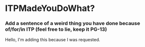 # ITPMadeYouDoWhat?

### Add a sentence of a weird thing you have done because of/for/in ITP (feel free to lie, keep it PG-13) 

Hello, I'm adding this because I was requested.  